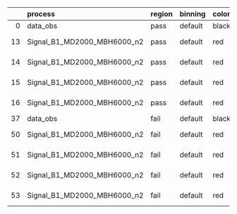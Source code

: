 |    | process                     | region   | binning   | color   | process_type   |   scale | variation   | source_filename                                                      | source_histname    | alias                       | title     |   combine_idx |     lnN |   shapes | syst_type   | direction   | variation_alias   |
|---:|:----------------------------|:---------|:----------|:--------|:---------------|--------:|:------------|:---------------------------------------------------------------------|:-------------------|:----------------------------|:----------|--------------:|--------:|---------:|:------------|:------------|:------------------|
|  0 | data_obs                    | pass     | default   | black   | DATA           |       1 | nominal     | ./histograms_for_2DAlphabet_v15//BH_Data.root                        | hpass              | Data                        | Data      |           nan | nan     |      nan | nan         | nan         | nan               |
| 13 | Signal_B1_MD2000_MBH6000_n2 | pass     | default   | red     | SIGNAL         |       1 | lumi        | ./histograms_for_2DAlphabet_v15//BH_Signal_B1_MD2000_MBH6000_n2.root | hpass              | Signal_B1_MD2000_MBH6000_n2 | BH signal |           nan |   1.016 |      nan | lnN         | nan         | nan               |
| 14 | Signal_B1_MD2000_MBH6000_n2 | pass     | default   | red     | SIGNAL         |       1 | SVM         | ./histograms_for_2DAlphabet_v15//BH_Signal_B1_MD2000_MBH6000_n2.root | hpass_SVMsyst_up   | Signal_B1_MD2000_MBH6000_n2 | BH signal |           nan | nan     |        1 | shapes      | Up          | SVMsyst           |
| 15 | Signal_B1_MD2000_MBH6000_n2 | pass     | default   | red     | SIGNAL         |       1 | SVM         | ./histograms_for_2DAlphabet_v15//BH_Signal_B1_MD2000_MBH6000_n2.root | hpass_SVMsyst_down | Signal_B1_MD2000_MBH6000_n2 | BH signal |           nan | nan     |        1 | shapes      | Down        | SVMsyst           |
| 16 | Signal_B1_MD2000_MBH6000_n2 | pass     | default   | red     | SIGNAL         |       1 | nominal     | ./histograms_for_2DAlphabet_v15//BH_Signal_B1_MD2000_MBH6000_n2.root | hpass              | Signal_B1_MD2000_MBH6000_n2 | BH signal |           nan | nan     |      nan | nan         | nan         | nan               |
| 37 | data_obs                    | fail     | default   | black   | DATA           |       1 | nominal     | ./histograms_for_2DAlphabet_v15//BH_Data.root                        | hfail              | Data                        | Data      |           nan | nan     |      nan | nan         | nan         | nan               |
| 50 | Signal_B1_MD2000_MBH6000_n2 | fail     | default   | red     | SIGNAL         |       1 | lumi        | ./histograms_for_2DAlphabet_v15//BH_Signal_B1_MD2000_MBH6000_n2.root | hfail              | Signal_B1_MD2000_MBH6000_n2 | BH signal |           nan |   1.016 |      nan | lnN         | nan         | nan               |
| 51 | Signal_B1_MD2000_MBH6000_n2 | fail     | default   | red     | SIGNAL         |       1 | SVM         | ./histograms_for_2DAlphabet_v15//BH_Signal_B1_MD2000_MBH6000_n2.root | hfail_SVMsyst_up   | Signal_B1_MD2000_MBH6000_n2 | BH signal |           nan | nan     |        1 | shapes      | Up          | SVMsyst           |
| 52 | Signal_B1_MD2000_MBH6000_n2 | fail     | default   | red     | SIGNAL         |       1 | SVM         | ./histograms_for_2DAlphabet_v15//BH_Signal_B1_MD2000_MBH6000_n2.root | hfail_SVMsyst_down | Signal_B1_MD2000_MBH6000_n2 | BH signal |           nan | nan     |        1 | shapes      | Down        | SVMsyst           |
| 53 | Signal_B1_MD2000_MBH6000_n2 | fail     | default   | red     | SIGNAL         |       1 | nominal     | ./histograms_for_2DAlphabet_v15//BH_Signal_B1_MD2000_MBH6000_n2.root | hfail              | Signal_B1_MD2000_MBH6000_n2 | BH signal |           nan | nan     |      nan | nan         | nan         | nan               |